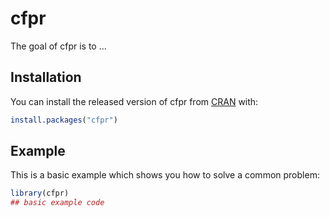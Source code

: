 
# cfpr

<!-- badges: start -->
<!-- badges: end -->

The goal of cfpr is to ...

## Installation

You can install the released version of cfpr from [CRAN](https://CRAN.R-project.org) with:

``` r
install.packages("cfpr")
```

## Example

This is a basic example which shows you how to solve a common problem:

``` r
library(cfpr)
## basic example code
```

